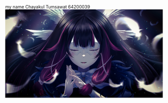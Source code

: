 <html>
  <body>
  <div style="font-size: 40;">my name Chayakul Tumsawat 64200039</div>
  <img src = "100076089_p0_master1200.jpg" weidth:420; height:240;>
  </body>
</html>

